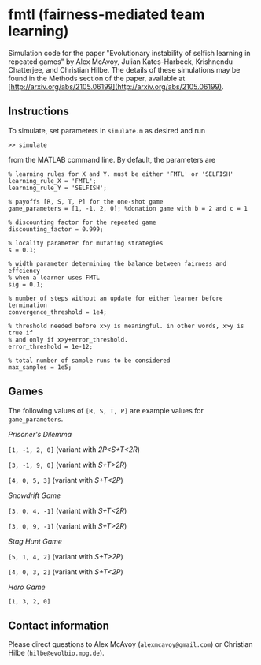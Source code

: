 # fmtl (fairness-mediated team learning)

Simulation code for the paper "Evolutionary instability of selfish learning in repeated games" by Alex McAvoy, Julian Kates-Harbeck, Krishnendu Chatterjee, and Christian Hilbe. The details of these simulations may be found in the Methods section of the paper, available at [http://arxiv.org/abs/2105.06199](http://arxiv.org/abs/2105.06199).

## Instructions

To simulate, set parameters in `simulate.m` as desired and run
	
	>> simulate
	
from the MATLAB command line. By default, the parameters are

	% learning rules for X and Y. must be either 'FMTL' or 'SELFISH'
	learning_rule_X = 'FMTL';
	learning_rule_Y = 'SELFISH';
	
	% payoffs [R, S, T, P] for the one-shot game
	game_parameters = [1, -1, 2, 0]; %donation game with b = 2 and c = 1
	
	% discounting factor for the repeated game
	discounting_factor = 0.999;
	
	% locality parameter for mutating strategies
	s = 0.1;
	
	% width parameter determining the balance between fairness and effciency
	% when a learner uses FMTL
	sig = 0.1;
	
	% number of steps without an update for either learner before termination
	convergence_threshold = 1e4;
	
	% threshold needed before x>y is meaningful. in other words, x>y is true if
	% and only if x>y+error_threshold.
	error_threshold = 1e-12;
	
	% total number of sample runs to be considered
	max_samples = 1e5;

## Games

The following values of `[R, S, T, P]` are example values for `game_parameters`.

*Prisoner's Dilemma*

`[1, -1, 2, 0]` (variant with *2P<S+T<2R*)

`[3, -1, 9, 0]` (variant with *S+T>2R*)

`[4, 0, 5, 3]` (variant with *S+T<2P*)

*Snowdrift Game*

`[3, 0, 4, -1]` (variant with *S+T<2R*)

`[3, 0, 9, -1]` (variant with *S+T>2R*)

*Stag Hunt Game*

`[5, 1, 4, 2]` (variant with *S+T>2P*)

`[4, 0, 3, 2]` (variant with *S+T<2P*)

*Hero Game*

`[1, 3, 2, 0]`

## Contact information
Please direct questions to Alex McAvoy (`alexmcavoy@gmail.com`) or Christian Hilbe (`hilbe@evolbio.mpg.de`).